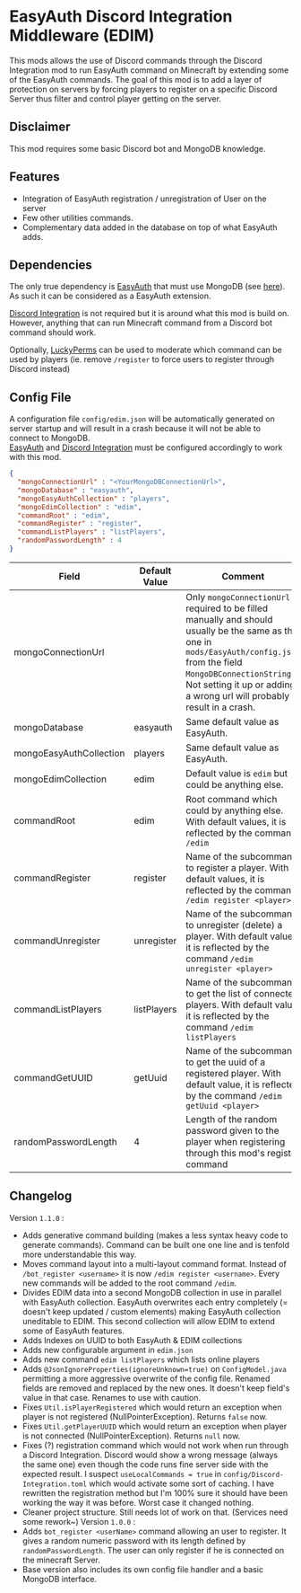 # EasyAuth Discord Integration Middleware (EDIM)
This mods allows the use of Discord commands through the Discord Integration mod to run EasyAuth command on Minecraft by extending some of the EasyAuth commands.  The goal of this mod is to add a layer of protection on servers by forcing players to register on a specific Discord Server thus filter and control player getting on the server.

## Disclaimer
This mod requires some basic Discord bot and MongoDB knowledge.

## Features
* Integration of EasyAuth registration / unregistration of User on the server
* Few other utilities commands.
* Complementary data added in the database on top of what EasyAuth adds.

## Dependencies 
The only true dependency is [EasyAuth](https://www.curseforge.com/minecraft/mc-mods/easyauth) that must use MongoDB (see [here](https://github.com/NikitaCartes/EasyAuth/wiki/Config)).  As such it can be considered as a EasyAuth extension.

[Discord Integration](https://www.curseforge.com/minecraft/mc-mods/dcintegration-fabric) is not required but it is around what this mod is build on. However, anything that can run Minecraft command from a Discord bot command should work.  

Optionally, [LuckyPerms](https://luckperms.net/) can be used to moderate which command can be used by players (ie. remove ``/register`` to force users to register through Discord instead)

## Config File
A configuration file ``config/edim.json`` will be automatically generated on server startup and will result in a crash because it will not be able to connect to MongoDB.  
[EasyAuth](https://www.curseforge.com/minecraft/mc-mods/easyauth) and [Discord Integration](https://www.curseforge.com/minecraft/mc-mods/dcintegration-fabric) must be configured accordingly to work with this mod.

```json
{
  "mongoConnectionUrl" : "<YourMongoDBConnectionUrl>",
  "mongoDatabase" : "easyauth",
  "mongoEasyAuthCollection" : "players",
  "mongoEdimCollection" : "edim",
  "commandRoot" : "edim",
  "commandRegister" : "register",
  "commandListPlayers" : "listPlayers",
  "randomPasswordLength" : 4
}
```

| Field                   | Default Value | Comment                                                                                                                                                                                                                                                       | 
|-------------------------|---------------|---------------------------------------------------------------------------------------------------------------------------------------------------------------------------------------------------------------------------------------------------------------|
| mongoConnectionUrl      |               | Only ``mongoConnectionUrl`` is required to be filled manually and should usually be the same as the one in ``mods/EasyAuth/config.json`` from the field ``MongoDBConnectionString``. Not setting it up or adding a wrong url will probably result in a crash. |
| mongoDatabase           | easyauth      | Same default value as EasyAuth.                                                                                                                                                                                                                               |
| mongoEasyAuthCollection | players       | Same default value as EasyAuth.                                                                                                                                                                                                                               |
| mongoEdimCollection     | edim          | Default value is ``edim`` but could be anything else.                                                                                                                                                                                                         |
| commandRoot             | edim          | Root command which could by anything else. With default values, it is reflected by the command ``/edim``                                                                                                                                                      |
| commandRegister         | register      | Name of the subcommand to register a player. With default values, it is reflected by the command ``/edim register <player>``                                                                                                                                  |
| commandUnregister       | unregister    | Name of the subcommand to unregister (delete) a player. With default values, it is reflected by the command ``/edim unregister <player>``                                                                                                                     |
| commandListPlayers      | listPlayers   | Name of the subcommand to get the list of connected players. With default value, it is reflected by the command ``/edim listPlayers``                                                                                                                         |
| commandGetUUID          | getUuid       | Name of the subcommand to get the uuid of a registered player. With default value, it is reflected by the command ``/edim getUuid <player>``                                                                                                                  |
| randomPasswordLength    | 4             | Length of the random password given to the player when registering through this mod's register command                                                                                                                                                        |

## Changelog 
Version ``1.1.0`` :
* Adds generative command building (makes a less syntax heavy code to generate commands). Command can be built one one line and is tenfold more understandable this way.
* Moves command layout into a multi-layout command format. Instead of ``/bot_register <username>`` it is now ``/edim register <username>``. Every new commands will be added to the root command ``/edim``.
* Divides EDIM data into a second MongoDB collection in use in parallel with EasyAuth collection. EasyAuth overwrites each entry completely (= doesn't keep updated / custom elements) making EasyAuth collection uneditable to EDIM. This second collection will allow EDIM to extend some of EasyAuth features.
* Adds Indexes on UUID to both EasyAuth & EDIM collections
* Adds new configurable argument in ``edim.json``
* Adds new command ``edim listPlayers`` which lists online players
* Adds ``@JsonIgnoreProperties(ignoreUnknown=true)`` on ``ConfigModel.java`` permitting a more aggressive overwrite of the config file. Renamed fields are removed and replaced by the new ones. It doesn't keep field's value in that case. Renames to use with caution.
* Fixes ``Util.isPlayerRegistered`` which would return an exception when player is not registered (NullPointerException). Returns ``false`` now.
* Fixes ``Util.getPlayerUUID`` which would return an exception when player is not connected (NullPointerException). Returns ``null`` now.
* Fixes (?) registration command which would not work when run through a Discord Integration. Discord would show a wrong message (always the same one) even though the code runs fine server side with the expected result. I suspect ``useLocalCommands = true`` in ``config/Discord-Integration.toml`` which would activate some sort of caching. I have rewritten the registration method but I'm 100% sure it should have been working the way it was before. Worst case it changed nothing.
* Cleaner project structure. Still needs lot of work on that. (Services need some rework~)
Version ``1.0.0`` : 
* Adds ``bot_register <userName>`` command allowing an user to register. It gives a random numeric password with its length defined by ``randomPasswordLength``. The user can only register if he is connected on the minecraft Server.  
* Base version also includes its own config file handler and a basic MongoDB interface.